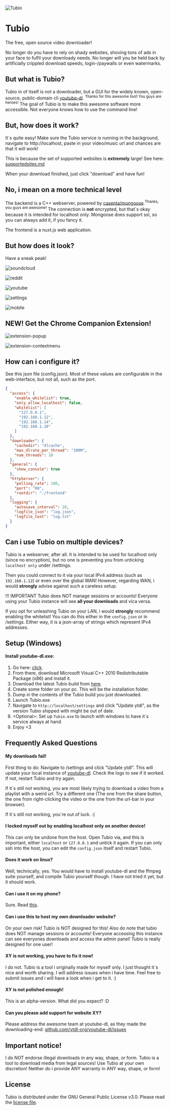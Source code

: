![Tubio](https://raw.githubusercontent.com/Leonetienne/Tubio/master/github-media/teaser.png)

# Tubio
The free, open source video downloader!

No longer do you have to rely on shady websites, shoving tons of ads in your face to fulfil your downloady needs. No longer will you be held back by artificially crippled download speeds, login-/paywalls or even watermarks.

## But what is Tubio?
Tubio in of itself is not a downloader, but a GUI for the widely known, open-source, public-domain cli [youtube-dl](http://youtube-dl.org/). <sup>Thanks for this awesome tool! You guys are heroes!</sup>
The goal of Tubio is to make this awesome software more accessible. Not everyone knows how to use the command line!

## But, how does it work?
It\`s quite easy! Make sure the Tubio service is running in the background, navigate to http://localhost, paste in your video/music url and chances are that it will work!  

This is because the set of supported websites is **extremely** large! See here: [supportedsites.md](https://github.com/blackjack4494/yt-dlc/blob/master/docs/supportedsites.md)

When your download finished, just click "download" and have fun!

## No, i mean on a more technical level
The backend is a C++ webserver, powered by [casenta/mongoose](https://github.com/cesanta/mongoose).<sup>Thanks, you guys are awesome!</sup>
The connection is **not** encrypted, but that\`s okay because it is intended for localhost only. Mongoose does support ssl, so you can always add it, if you fancy it.

The frontend is a nuxt.js web application.

## But how does it look?
Have a sneak peak!

![soundcloud](https://raw.githubusercontent.com/Leonetienne/Tubio/master/github-media/soundcloud.png)

![reddit](https://raw.githubusercontent.com/Leonetienne/Tubio/master/github-media/reddit.png)

![youtube](https://raw.githubusercontent.com/Leonetienne/Tubio/master/github-media/youtube.png)

![settings](https://raw.githubusercontent.com/Leonetienne/Tubio/master/github-media/settings.png)

![mobile](https://raw.githubusercontent.com/Leonetienne/Tubio/master/github-media/mobile.png)

## NEW! Get the Chrome Companion Extension!
![extension-popup](https://raw.githubusercontent.com/Leonetienne/Tubio/master/github-media/chromeext-popup.png)

![extension-contextmenu](https://raw.githubusercontent.com/Leonetienne/Tubio/master/github-media/chromeext-context.png)


## How can i configure it?
See this json file (config.json).
Most of these values are configurable in the web-interface, but not all, such as the port.
```json
{
  "access": {
    "enable_whitelist": true,
    "only_allow_localhost": false,
    "whitelist": [
      "127.0.0.1",
      "192.168.1.12",
      "192.168.1.14",
      "192.168.1.10"
    ]
  },
  "downloader": {
    "cachedir": "dlcache",
    "max_dlrate_per_thread": "100M",
    "num_threads": 10
  },
  "general": {
    "show_console": true
  },
  "httpServer": {
    "polling_rate": 100,
    "port": "80",
    "rootdir": "./frontend"
  },
  "logging": {
    "autosave_interval": 20,
    "logfile_json": "log.json",
    "logfile_text": "log.txt"
  }
}
```

## Can i use Tubio on multiple devices?
Tubio is a webserver, after all. It is intended to be used for localhost only (since no encryption), but no one is preventing you from unticking `localhost only` under /settings.

Then you could connect to it via your local IPv4 address (such as `192.168.1.12`) or even over the global WAN! However, regarding WAN, i would **strongly** advise against such a careless setup.

!!! IMPORTANT
Tubio does NOT manage sessions or accounts! Everyone using your Tubio instance will see **all your downloads** and vica versa.

If you opt for unleashing Tubio on your LAN, i would **strongly** recommend enabling the whitelist! You can do this either in the `config.json` or in /settings. Either way, it is a json-array of strings which represent IPv4 addresses.

## Setup (Windows)
#### Install youtube-dl.exe:
1) Go here: [click](http://ytdl-org.github.io/youtube-dl/download.html).
2) From there, download Microsoft Visual C++ 2010 Redistributable Package (x86) and install it.
3) Download the latest Tubio build from [here](https://github.com/Leonetienne/Tubio/releases).
4) Create some folder on your pc. This will be the installation folder.
5) Dump in the contents of the Tubio build you just downloaded.
6) Launch Tubio.exe
7) Navigate to `http://localhost/settings` and click "Update ytdl", as the version Tubio shipped with might be out of date.
8) &lt;Optional&gt;: Set up `Tubio.exe` to launch with windows to have it\`s service always at hand.
9) Enjoy &lt;3

## Frequently Asked Questions
#### My downloads fail!
First thing to do: Navigate to /settings and click "Update ytdl". This will update your local instance of [youtube-dl](http://youtube-dl.org/).  Check the logs to see if it worked. If not, restart Tubio and try again.

If it\`s still not working, you are most likely trying to download a video from a playlist with a weird url. Try a different one (The one from the share button, the one from right-clicking the video or the one from the url-bar in your browser).

If it\`s still not working, you\`re out of luck. :(

#### I locked myself out by enabling localhost only on another device!
This can only be undone from the host. Open Tubio via, and this is important, either `localhost` or `127.0.0.1` and untick it again. If you can only ssh into the host, you can edit the `config.json` itself and restart Tubio.

#### Does it work on linux?
Well, technically, yes.  You would have to install youtube-dl and the ffmpeg suite yourself, and compile Tubio yourself though. I have not tried it yet, but it should work.

#### Can i use it on my phone?
Sure. Read [this](#user-content-can-i-use-tubio-on-multiple-devices).

#### Can i use this to host my own downloader website?
On your own risk! Tubio is NOT designed for this! Also do note that tubio does NOT manage sessions or accounts! Everyone accessing this instance can see everyones downloads and access the admin panel! Tubio is really designed for one user!

#### XY is not working, you have to fix it now!
I do not. Tubio is a tool i originally made for myself only. I just thought it\`s nice and worth sharing. I will address issues when i have time. Feel free to submit issues and i will have a look when i get to it. :)

#### XY is not polished enough!
This is an alpha-version. What did you expect? :D

#### Can you please add support for website XY?
Please address the awesome team at youtube-dl, as they made the downloading-end: [github.com/ytdl-org/youtube-dl/issues](https://github.com/ytdl-org/youtube-dl/issues)

## Important notice!
I do NOT endorse illegal downloads in any way, shape, or form. Tubio is a tool to download media from legal sources! Use Tubio at your own discretion! Neither do i provide ANY warranty in ANY way, shape, or form!

## License
Tubio is distributed under the GNU General Public License v3.0.
Please read the [license file](https://github.com/Leonetienne/Tubio/blob/master/license.txt).